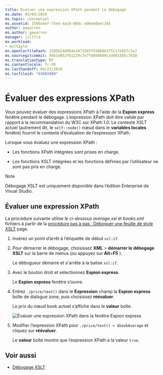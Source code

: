 ```yaml
---
title: Évaluer une expression XPath pendant le débogage
ms.date: 03/05/2019
ms.topic: conceptual
ms.assetid: 159ba4ef-75e4-4ac8-80dc-e064e0bec345
author: gewarren
ms.author: gewarren
manager: jillfra
ms.workload:
- multiple
ms.openlocfilehash: 1585b54d084e3471583f9388d63f5c17e65fc3a7
ms.sourcegitcommit: 94b3a052fb1229c7e7f8804b09c1d403385c7630
ms.translationtype: MT
ms.contentlocale: fr-FR
ms.lasthandoff: 04/23/2019
ms.locfileid: "63002088"
---
```

# <a name="evaluate-xpath-expressions"></a>Évaluer des expressions XPath

Vous pouvez évaluer des expressions XPath à l’aide de la **Espion express** fenêtre pendant le débogage. L’expression XPath doit être valide par rapport à la recommandation du W3C sur XPath 1.0. Le contexte XSLT actuel (autrement dit, le `self::node()` nœud dans le **variables locales** fenêtre) fournit le contexte d’évaluation de l’expression XPath.

Lorsque vous évaluez une expression XPath :

- Les fonctions XPath intégrées sont prises en charge.

- Les fonctions XSLT intégrées et les fonctions définies par l’utilisateur ne sont pas pris en charge.

> [!NOTE]
> Débogage XSLT est uniquement disponible dans l’édition Enterprise de Visual Studio.

## <a name="evaluate-an-xpath-expression"></a>Évaluer une expression XPath

La procédure suivante utilise le *ci-dessous average.xsl* et *books.xml* fichiers à partir de la [procédure pas à pas : Déboguer une feuille de style XSLT](../xml-tools/walkthrough-debug-an-xslt-style-sheet.md#sample-files) page.

1. Insérez un point d’arrêt à l’étiquette de début `xsl:if`.

2. Pour démarrer le débogage, choisissez **XML** > **démarrer le débogage XSLT** sur la barre de menus (ou appuyez sur **Alt**+**F5** ).

   Le débogueur démarre et s'arrête à la balise `xsl:if`.

3. Avec le bouton droit et sélectionnez **Espion express**.

   Le **Espion express** fenêtre s’ouvre.

4. Entrez `./price/text()` dans le **Expression** champ la **Espion express** boîte de dialogue zone, puis choisissez **réévaluer**.

   Le prix du nœud book actuel s’affiche dans le **valeur** boîte.

   ![Évaluer une expression XPath dans la fenêtre Espion express](media/quickwatch-price.png)

5. Modifier l’expression XPath pour `./price/text() < $bookAverage` et cliquez sur **réévaluer**.

   Le **valeur** boîte montre que l’expression XPath a la valeur `true`.

## <a name="see-also"></a>Voir aussi

- [Débogage XSLT](../xml-tools/debugging-xslt.md)